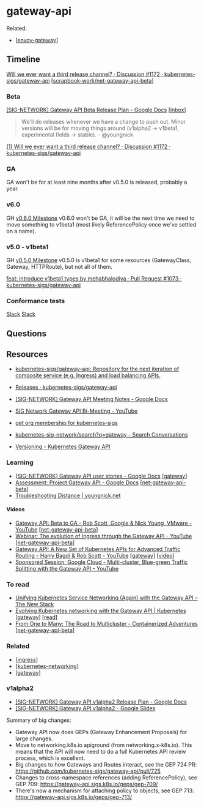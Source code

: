 # gateway-api

Related:
- [[envoy-gateway]]
## Timeline
[Will we ever want a third release channel? · Discussion #1172 · kubernetes-sigs/gateway-api](https://github.com/kubernetes-sigs/gateway-api/discussions/1172) [[scrapbook-work/net-gateway-api-beta]]
### Beta
[\[SIG-NETWORK\] Gateway API Beta Release Plan - Google Docs](https://docs.google.com/document/d/1F3dcs_J8Y6GVlfMGjRtom5ljovnKa_MMIC34GJxUdBs/edit) [[inbox]]
> We'll do releases whenever we have a change to push out. Minor versions will be for moving things around (v1alpha2 -> v1beta1, experimental fields -> stable). - @youngnick

[(1) Will we ever want a third release channel? · Discussion #1172 · kubernetes-sigs/gateway-api](https://github.com/kubernetes-sigs/gateway-api/discussions/1172)

### GA
GA won't be for at least nine months after v0.5.0 is released, probably a year.
### v6.0
GH [v0.6.0 Milestone](https://github.com/kubernetes-sigs/gateway-api/milestone/6)
v0.6.0 won't be GA, it will be the next time we need to move something to v1beta1 (most likely ReferencePolicy once we've settled on a name).
### v5.0 - v1beta1
GH [v0.5.0 Milestone](https://github.com/kubernetes-sigs/gateway-api/milestone/5)
v0.5.0 is v1beta1 for some resources (GatewayClass, Gateway, HTTPRoute), but not all of them.

[feat: introduce v1beta1 types by mehabhalodiya · Pull Request #1073 · kubernetes-sigs/gateway-api](https://github.com/kubernetes-sigs/gateway-api/pull/1073?w=1)
### Conformance tests

[Slack](https://kubernetes.slack.com/archives/CR0H13KGA/p1647527392531919)
[Slack](https://kubernetes.slack.com/archives/CR0H13KGA/p1648051661322509)
## Questions


## Resources
- [kubernetes-sigs/gateway-api: Repository for the next iteration of composite service (e.g. Ingress) and load balancing APIs.](https://github.com/kubernetes-sigs/gateway-api)
- [Releases · kubernetes-sigs/gateway-api](https://github.com/kubernetes-sigs/gateway-api/releases)
- [\[SIG-NETWORK\] Gateway API Meeting Notes - Google Docs](https://docs.google.com/document/d/1eg-YjOHaQ7UD28htdNxBR3zufebozXKyI28cl2E11tU/edit)
- [SIG Network Gateway API Bi-Meeting - YouTube](https://www.youtube.com/playlist?list=PL69nYSiGNLP1GgO7k02ipPGZUFpSzGaHH)
- [get org membership for kubernetes-sigs](https://github.com/kubernetes/community/blob/master/community-membership.md#member)


- [kubernetes-sig-network/search?q=gateway - Search Conversations](https://groups.google.com/g/kubernetes-sig-network/search?q=gateway)


- [Versioning - Kubernetes Gateway API](https://gateway-api.sigs.k8s.io/concepts/versioning/)

### Learning
- [\[SIG-NETWORK\] Gateway API user stories - Google Docs](https://docs.google.com/document/d/1OAzVO0HfmF4qD8AW41_eeUY0KP6xjqghusUVwhp4BNg/edit?pli=1#heading=h.nd4ieigrfasq) [[gateway]]
- [Assessment: Project Gateway API - Google Docs](https://docs.google.com/document/d/1qeSwZ4WVevybTQoL5hG20Dcsh2qMzyPKv-z7qM3ho1c/edit) [[net-gateway-api-beta]]
- [Troubleshooting Distance | youngnick.net](https://youngnick.net/post/troubleshooting-distance/)

#### Videos
- [Gateway API: Beta to GA - Rob Scott, Google & Nick Young, VMware - YouTube](https://www.youtube.com/watch?v=YPiuicxC8UU) [[net-gateway-api-beta]]
- [Webinar: The evolution of Ingress through the Gateway API - YouTube](https://www.youtube.com/watch?v=IGymKBPyBVw) [[net-gateway-api-beta]]
- [Gateway API: A New Set of Kubernetes APIs for Advanced Traffic Routing - Harry Bagdi & Rob Scott - YouTube](https://www.youtube.com/watch?v=lCRuzWFJBO0) [[gateway]] [[video]]
- [Sponsored Session: Google Cloud - Multi-cluster, Blue-green Traffic Splitting with the Gateway API - YouTube](https://www.youtube.com/watch?v=vs8YrjdRJJU)

### To read
- [Unifying Kubernetes Service Networking (Again) with the Gateway API – The New Stack](https://thenewstack.io/unifying-kubernetes-service-networking-again-with-the-gateway-api/)
- [Evolving Kubernetes networking with the Gateway API | Kubernetes](https://kubernetes.io/blog/2021/04/22/evolving-kubernetes-networking-with-the-gateway-api/) [[gateway]] [[read]]
- [From One to Many: The Road to Multicluster - Containerized Adventures](http://kaslin.rocks/from-one-to-many-the-road-to-multicluster/) [[net-gateway-api-beta]]

### Related
- [[ingress]]
- [[kubernetes-networking]]
- [[gateway]]
### v1alpha2
- [\[SIG-NETWORK\] Gateway API v1alpha2 Release Plan - Google Docs](https://docs.google.com/document/d/1S5PH72QFIGdYSeinBIIha4Wmnse2l9KQRA-hRzJpNWk/edit)
- [\[SIG-NETWORK\] Gateway API v1alpha2 - Google Slides](https://docs.google.com/presentation/d/1GpvHDSrF-p8xlukXBz4RlVxlxWjDMi8TUhVPPzwa4U8/edit?resourcekey=0-7b8zugLLjBEu2-rTTt85qw#slide=id.p)

Summary of big changes:
- Gateway API now does GEPs (Gateway Enhancement Proposals) for large changes.
- Move to networking.k8s.io apiground (from networking.x-k8s.io). This means that the API will now need to do a full Kubernetes API review process, which is excellent.
- Big changes to how Gateways and Routes interact, see the GEP 724 PR: https://github.com/kubernetes-sigs/gateway-api/pull/725
- Changes to cross-namespace references (adding ReferencePolicy), see GEP 709: https://gateway-api.sigs.k8s.io/geps/gep-709/
- There's now a mechanism for attaching policy to objects, see GEP 713: https://gateway-api.sigs.k8s.io/geps/gep-713/

[//begin]: # "Autogenerated link references for markdown compatibility"
[envoy-gateway]: envoy-gateway.md "envoy gateway"
[scrapbook-work/net-gateway-api-beta]: ../2022/scrapbook-work/net-gateway-api-beta.md "net-gateway-api"
[inbox]: ../contributions/inbox.md "inbox"
[gateway]: ../learning/gateway.md "learning"
[net-gateway-api-beta]: ../scrapbook/2022/net-gateway-api-beta.md "net-gateway-api beta"
[net-gateway-api-beta]: ../scrapbook/2022/net-gateway-api-beta.md "net-gateway-api beta"
[net-gateway-api-beta]: ../scrapbook/2022/net-gateway-api-beta.md "net-gateway-api beta"
[gateway]: ../learning/gateway.md "learning"
[video]: ../learning/video.md "video"
[gateway]: ../learning/gateway.md "learning"
[read]: ../learning/read.md "read"
[net-gateway-api-beta]: ../scrapbook/2022/net-gateway-api-beta.md "net-gateway-api beta"
[ingress]: ../learning/ingress.md "ingress"
[kubernetes-networking]: ../learning/kubernetes-networking.md "kubernetes networking"
[gateway]: ../learning/gateway.md "learning"
[//end]: # "Autogenerated link references"
[//begin]: # "Autogenerated link references for markdown compatibility"
[envoy-gateway]: envoy-gateway.md "envoy gateway"
[scrapbook-work/net-gateway-api-beta]: ../2022/scrapbook-work/net-gateway-api-beta.md "net-gateway-api"
[inbox]: ../contributions/inbox.md "inbox"
[gateway]: ../learning/gateway.md "learning"
[net-gateway-api-beta]: ../scrapbook/2022/net-gateway-api-beta.md "net-gateway-api beta"
[net-gateway-api-beta]: ../scrapbook/2022/net-gateway-api-beta.md "net-gateway-api beta"
[net-gateway-api-beta]: ../scrapbook/2022/net-gateway-api-beta.md "net-gateway-api beta"
[gateway]: ../learning/gateway.md "learning"
[video]: ../learning/video.md "video"
[gateway]: ../learning/gateway.md "learning"
[read]: ../learning/read.md "read"
[net-gateway-api-beta]: ../scrapbook/2022/net-gateway-api-beta.md "net-gateway-api beta"
[ingress]: ../learning/ingress.md "ingress"
[kubernetes-networking]: ../learning/kubernetes-networking.md "kubernetes networking"
[gateway]: ../learning/gateway.md "learning"
[//end]: # "Autogenerated link references"